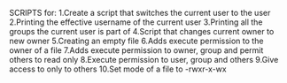 SCRIPTS for:
1.Create a script that switches the current user to the user
2.Printing the effective username of the current user
3.Printing all the groups the current user is part of
4.Script that changes current owner to new owner
5.Creating an empty file
6.Adds execute permission to the owner of a file
7.Adds execute permission to owner, group and permit others to read only
8.Execute permission to user, group and others
9.Give access to only to others
10.Set mode of a file to -rwxr-x-wx
